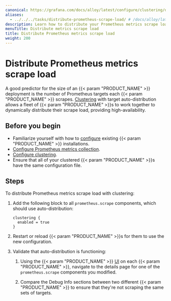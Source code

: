 ```yaml
---
canonical: https://grafana.com/docs/alloy/latest/configure/clustering/distribute-prometheus-scrape-load/
aliases:
  - ../../../tasks/distribute-prometheus-scrape-load/ # /docs/alloy/latest/tasks/distribute-prometheus-scrape-load/
description: Learn how to distribute your Prometheus metrics scrape load
menuTitle: Distribute metrics scrape load
title: Distribute Prometheus metrics scrape load
weight: 200
---
```


# Distribute Prometheus metrics scrape load

A good predictor for the size of an {{< param "PRODUCT_NAME" >}} deployment is the number of Prometheus targets each {{< param "PRODUCT_NAME" >}} scrapes.
[Clustering][] with target auto-distribution allows a fleet of {{< param "PRODUCT_NAME" >}}s to work together to dynamically distribute their scrape load, providing high-availability.

## Before you begin

- Familiarize yourself with how to [configure][] existing {{< param "PRODUCT_NAME" >}} installations.
- [Configure Prometheus metrics collection][].
- [Configure clustering][clustering].
- Ensure that all of your clustered {{< param "PRODUCT_NAME" >}}s have the same configuration file.

## Steps

To distribute Prometheus metrics scrape load with clustering:

1. Add the following block to all `prometheus.scrape` components, which should use auto-distribution:

   ```alloy
   clustering {
     enabled = true
   }
   ```

1. Restart or reload {{< param "PRODUCT_NAME" >}}s for them to use the new configuration.

1. Validate that auto-distribution is functioning:

   1. Using the {{< param "PRODUCT_NAME" >}} [UI][] on each {{< param "PRODUCT_NAME" >}}, navigate to the details page for one of the `prometheus.scrape` components you modified.

   1. Compare the Debug Info sections between two different {{< param "PRODUCT_NAME" >}} to ensure that they're not scraping the same sets of targets.

[Clustering]: ../../clustering/
[configure]: ../../../configure/
[Configure Prometheus metrics collection]: ../../../collect/prometheus-metrics/
[UI]: ../../../troubleshoot/debug/#component-detail-page
